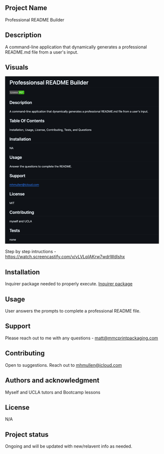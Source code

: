 ## Project Name
Professional README Builder

## Description
A command-line application that dynamically generates a professional README.md file from a user's input.

## Visuals
![Readme screenshot](./Images/screenshot.png?raw=true)

Step by step intructions -
https://watch.screencastify.com/v/vLVLplAKrw7wdrWdIshx

## Installation
Inquirer package needed to properly execute.
[Inquirer package](https://www.npmjs.com/package/inquirer/v/8.2.4)

## Usage
User answers the prompts to complete a professional README file.

## Support
Please reach out to me with any questions - matt@mmcprintpackaging.com

## Contributing
Open to suggestions.  Reach out to mhmullen@icloud.com 

## Authors and acknowledgment
Myself and UCLA tutors and Bootcamp lessons

## License
N/A

## Project status
Ongoing and will be updated with new/relavent info as needed.
